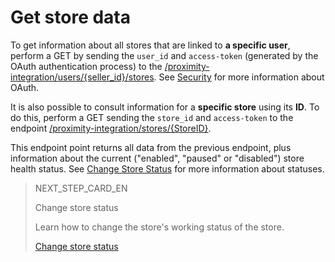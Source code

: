 # Get store data

To get information about all stores that are linked to **a specific user**, perform a GET by sending the `user_id` and `access-token` (generated by the OAuth authentication process) to the [/proximity-integration/users/{seller_id}/stores](https://www.mercadopago[FAKER][URL][DOMAIN]/developers/en/reference/mp_delivery/_proximity-integration_users_seller_id_stores/get). See [Security](https://www.mercadopago[FAKER][URL][DOMAIN]/developers/en/guides/security/oauth/introduction) for more information about OAuth.

It is also possible to consult information for a **specific store** using its **ID**. To do this, perform a GET sending the `store_id` and `access-token` to the endpoint [/proximity-integration/stores/{StoreID}](https://www.mercadopago[FAKER][URL][DOMAIN]/developers/en/reference/mp_delivery/_proximity-integration_stores_store_id/get).

This endpoint point returns all data from the previous endpoint, plus information about the current ("enabled", "paused" or "disabled") store health status. See [Change Store Status](https://www.mercadopago[FAKER][URL][DOMAIN]/developers/en/guides/mp-delivery/print-order-receipt) for more information about statuses.

> NEXT_STEP_CARD_EN
>
> Change store status
>
> Learn how to change the store's working status of the store.
>
> [Change store status](https://www.mercadopago[FAKER][URL][DOMAIN]/developers/en/guides/mp-delivery/change-store-status)